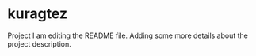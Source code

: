 # kuragtez
Project
I am editing the README file. Adding some more details about the project description.
